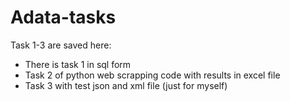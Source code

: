 # Adata-tasks
Task 1-3 are saved here:
- There is task 1  in sql form <br />
- Task 2 of python web scrapping code with results in excel file <br />
- Task 3 with test json and xml file (just for myself) <br />
